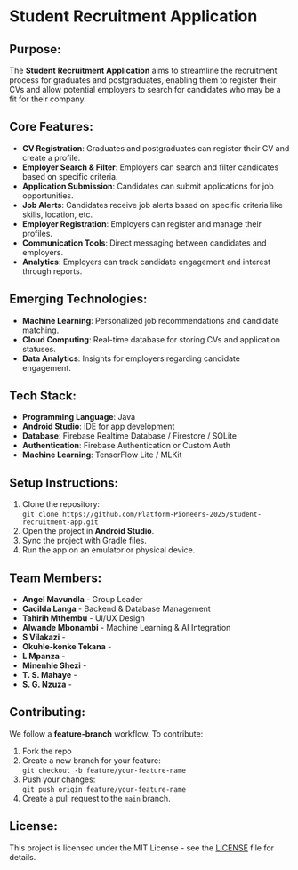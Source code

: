 # Student Recruitment Application

## Purpose:
The **Student Recruitment Application** aims to streamline the recruitment process for graduates and postgraduates, enabling them to register their CVs and allow potential employers to search for candidates who may be a fit for their company.

## Core Features:
- **CV Registration**: Graduates and postgraduates can register their CV and create a profile.
- **Employer Search & Filter**: Employers can search and filter candidates based on specific criteria.
- **Application Submission**: Candidates can submit applications for job opportunities.
- **Job Alerts**: Candidates receive job alerts based on specific criteria like skills, location, etc.
- **Employer Registration**: Employers can register and manage their profiles.
- **Communication Tools**: Direct messaging between candidates and employers.
- **Analytics**: Employers can track candidate engagement and interest through reports.

## Emerging Technologies:
- **Machine Learning**: Personalized job recommendations and candidate matching.
- **Cloud Computing**: Real-time database for storing CVs and application statuses.
- **Data Analytics**: Insights for employers regarding candidate engagement.

## Tech Stack:
- **Programming Language**: Java 
- **Android Studio**: IDE for app development
- **Database**: Firebase Realtime Database / Firestore / SQLite
- **Authentication**: Firebase Authentication or Custom Auth
- **Machine Learning**: TensorFlow Lite / MLKit

## Setup Instructions:
1. Clone the repository:  
   `git clone https://github.com/Platform-Pioneers-2025/student-recruitment-app.git`
2. Open the project in **Android Studio**.
3. Sync the project with Gradle files.
4. Run the app on an emulator or physical device.

## Team Members:
- **Angel Mavundla** - Group Leader
- **Cacilda Langa** - Backend & Database Management
- **Tahirih Mthembu** -  UI/UX Design
- **Alwande Mbonambi** - Machine Learning & AI Integration
- **S Vilakazi** -
- **Okuhle-konke Tekana** -
- **L Mpanza** -
- **Minenhle Shezi** -
- **T. S. Mahaye** -
- **S. G. Nzuza** -

## Contributing:
We follow a **feature-branch** workflow. To contribute:
1. Fork the repo
2. Create a new branch for your feature:  
   `git checkout -b feature/your-feature-name`
3. Push your changes:  
   `git push origin feature/your-feature-name`
4. Create a pull request to the `main` branch.

## License:
This project is licensed under the MIT License - see the [LICENSE](LICENSE) file for details.


